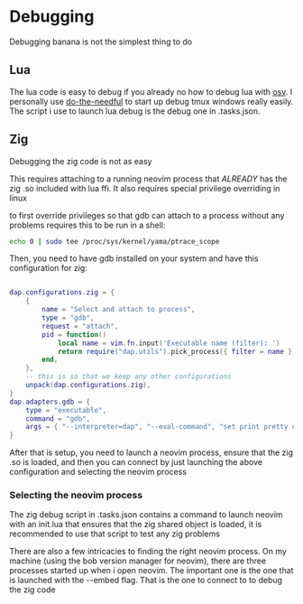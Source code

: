 # Debugging

Debugging banana is not the simplest thing to do

## Lua

The lua code is easy to debug if you already no how to debug lua with [osv](https://github.com/jbyuki/one-small-step-for-vimkind). I personally use [do-the-needful](https://github.com/catgoose/do-the-needful.nvim) to start up debug tmux windows really easily. The script i use to launch lua debug is the debug one in .tasks.json.

## Zig

Debugging the zig code is not as easy

This requires attaching to a running neovim process that _ALREADY_ has the zig .so included with lua ffi. It also requires special privilege overriding in linux

to first override privileges so that gdb can attach to a process without any problems requires this to be run in a shell:

```sh
echo 0 | sudo tee /proc/sys/kernel/yama/ptrace_scope
```

Then, you need to have gdb installed on your system and have this configuration for zig:

```lua

dap.configurations.zig = {
    {
        name = "Select and attach to process",
        type = "gdb",
        request = "attach",
        pid = function()
            local name = vim.fn.input('Executable name (filter): ')
            return require("dap.utils").pick_process({ filter = name })
        end,
    },
    -- this is so that we keep any other configurations
    unpack(dap.configurations.zig),
}
dap.adapters.gdb = {
    type = "executable",
    command = "gdb",
    args = { "--interpreter=dap", "--eval-command", "set print pretty on" }
}

```

After that is setup, you need to launch a neovim process, ensure that the zig .so is loaded, and then you can connect by just launching the above configuration and selecting the neovim process

### Selecting the neovim process

The zig debug script in .tasks.json contains a command to launch neovim with an init.lua that ensures that the zig shared object is loaded, it is recommended to use that script to test any zig problems

There are also a few intricacies to finding the right neovim process. On my machine (using the bob version manager for neovim), there are three processes started up when i open neovim. The important one is the one that is launched with the --embed flag. That is the one to connect to to debug the zig code
